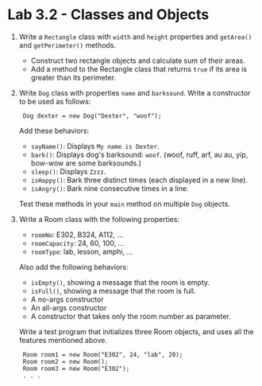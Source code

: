 Lab 3.2 - Classes and Objects
=============================

1. Write a `Rectangle` class with
   `width` and `height` properties and `getArea()` and `getPerimeter()` methods.
    * Construct two rectangle objects and calculate sum of their areas.
    * Add a method to the Rectangle class that returns `true`
      if its area is greater than its perimeter.

2. Write `Dog` class with properties `name` and `barksound`.
   Write a constructor to be used as follows:

        Dog dexter = new Dog("Dexter", "woof");

   Add these behaviors:
    * `sayName()`: Displays `My name is Dexter`.
    * `bark()`: Displays dog's barksound: `woof`.
      (woof, ruff, arf, au au, yip, bow-wow are some barksounds.)
    * `sleep()`: Displays `Zzzz`.
    * `isHappy()`: Bark three distinct times (each displayed in a new line).
    * `isAngry()`: Bark nine consecutive times in a line.

   Test these methods in your `main` method on multiple `Dog` objects.

3. Write a Room class with the following properties:
    * `roomNo`: E302, B324, A112, ...
    * `roomCapacity`:  24, 60, 100, ...
    * `roomType`: lab, lesson, amphi, ...

   Also add the following behaviors:
    * `isEmpty()`, showing a message that the room is empty.
    * `isFull()`, showing a message that the room is full.
    * A no-args constructor
    * An all-args constructor
    * A constructor that takes only the room number as parameter.

   Write a test program that initializes three Room objects,
   and uses all the features mentioned above.

        Room room1 = new Room("E302", 24, "lab", 20);
        Room room2 = new Room();
        Room room3 = new Room("E302");
        . . .
